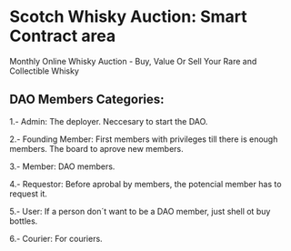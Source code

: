 # Scotch Whisky Auction: Smart Contract area

Monthly Online Whisky Auction - Buy, Value Or Sell Your Rare and Collectible Whisky

## DAO Members Categories:

1.- Admin: The deployer. Neccesary to start the DAO.

2.- Founding Member: First members with privileges till there is enough members. The
board to aprove new members.

3.- Member: DAO members.

4.- Requestor: Before aprobal by members, the potencial member has to request it.

5.- User: If a person don´t want to be a DAO member, just shell ot buy bottles.

6.- Courier: For couriers.